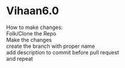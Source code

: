 # Vihaan6.0

How to make changes: <br/>
Folk/Clone the Repo <br/>
Make the changes <br/>
create the branch with proper name <br/>
add description to commit before pull request <br/>
and repeat <br/>
